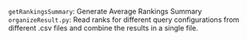 ```getRankingsSummary```: Generate Average Rankings Summary
```organizeResult.py```: Read ranks for different query configurations from different .csv files and combine the results in a single file.